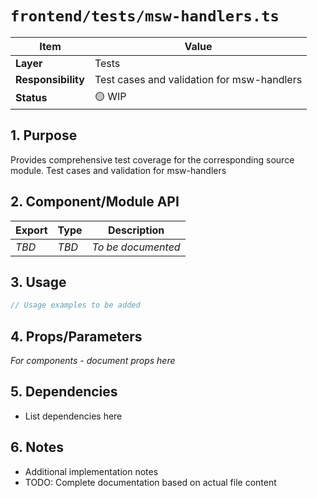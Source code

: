 # `frontend/tests/msw-handlers.ts`

| Item               | Value                                                              |
| ------------------ | ------------------------------------------------------------------ |
| **Layer**          | Tests                                                           |
| **Responsibility** | Test cases and validation for msw-handlers                                                   |
| **Status**         | 🟡 WIP                                                            |

## 1. Purpose

Provides comprehensive test coverage for the corresponding source module. Test cases and validation for msw-handlers

## 2. Component/Module API

| Export       | Type     | Description            |
| ------------ | -------- | ---------------------- |
| *TBD*        | *TBD*    | *To be documented*     |

## 3. Usage

```typescript
// Usage examples to be added
```

## 4. Props/Parameters

*For components - document props here*

## 5. Dependencies

- List dependencies here

## 6. Notes

- Additional implementation notes
- TODO: Complete documentation based on actual file content
